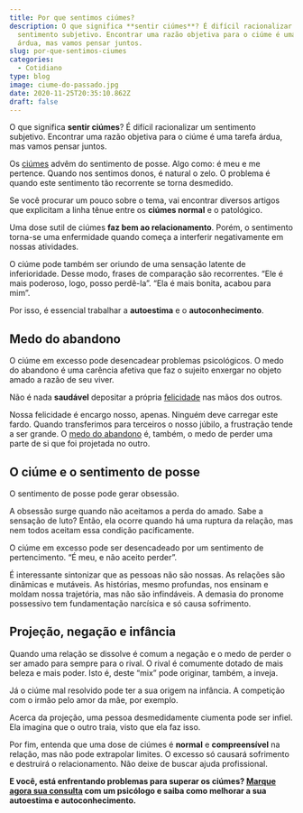 ```yaml
---
title: Por que sentimos ciúmes?
description: O que significa **sentir ciúmes**? É difícil racionalizar um
  sentimento subjetivo. Encontrar uma razão objetiva para o ciúme é uma tarefa
  árdua, mas vamos pensar juntos.
slug: por-que-sentimos-ciumes
categories:
  - Cotidiano
type: blog
image: ciume-do-passado.jpg
date: 2020-11-25T20:35:10.862Z
draft: false
---
```


O que significa **sentir ciúmes**? É difícil racionalizar um sentimento subjetivo. Encontrar uma razão objetiva para o ciúme é uma tarefa árdua, mas vamos pensar juntos.

Os [ciúmes](https://yuribusin.com.br/ciumes-sofrimento-de-muitos-e-amor-de-poucos/) advêm do sentimento de posse. Algo como: é meu e me pertence. Quando nos sentimos donos, é natural o zelo. O problema é quando este sentimento tão recorrente se torna desmedido.

Se você procurar um pouco sobre o tema, vai encontrar diversos artigos que explicitam a linha tênue entre os **ciúmes normal** e o patológico.

Uma dose sutil de ciúmes **faz bem ao relacionamento**. Porém, o sentimento torna-se uma enfermidade quando começa a interferir negativamente em nossas atividades.

O ciúme pode também ser oriundo de uma sensação latente de inferioridade. Desse modo, frases de comparação são recorrentes. “Ele é mais poderoso, logo, posso perdê-la”. “Ela é mais bonita, acabou para mim”.

Por isso, é essencial trabalhar a **autoestima** e o **autoconhecimento**.

## Medo do abandono

O ciúme em excesso pode desencadear problemas psicológicos. O medo do abandono é uma carência afetiva que faz o sujeito enxergar no objeto amado a razão de seu viver.

Não é nada **saudável** depositar a própria [felicidade](https://yuribusin.com.br/dinheiro-compra-felicidade/) nas mãos dos outros.

Nossa felicidade é encargo nosso, apenas. Ninguém deve carregar este fardo. Quando transferimos para terceiros o nosso júbilo, a frustração tende a ser grande. O [medo do abandono](https://yuribusin.com.br/medo-abandono/) é, também, o medo de perder uma parte de si que foi projetada no outro.

## O ciúme e o sentimento de posse

O sentimento de posse pode gerar obsessão.

A obsessão surge quando não aceitamos a perda do amado. Sabe a sensação de luto? Então, ela ocorre quando há uma ruptura da relação, mas nem todos aceitam essa condição pacificamente.

O ciúme em excesso pode ser desencadeado por um sentimento de pertencimento. “É meu, e não aceito perder”.

É interessante sintonizar que as pessoas não são nossas. As relações são dinâmicas e mutáveis. As histórias, mesmo profundas, nos ensinam e moldam nossa trajetória, mas não são infindáveis. A demasia do pronome possessivo tem fundamentação narcísica e só causa sofrimento.

## Projeção, negação e infância

Quando uma relação se dissolve é comum a negação e o medo de perder o ser amado para sempre para o rival. O rival é comumente dotado de mais beleza e mais poder. Isto é, deste “mix” pode originar, também, a inveja.

Já o ciúme mal resolvido pode ter a sua origem na infância. A competição com o irmão pelo amor da mãe, por exemplo.

Acerca da projeção, uma pessoa desmedidamente ciumenta pode ser infiel. Ela imagina que o outro traia, visto que ela faz isso.

Por fim, entenda que uma dose de ciúmes é **normal** e **compreensível** na relação, mas não pode extrapolar limites. O excesso só causará sofrimento e destruirá o relacionamento. Não deixe de buscar ajuda profissional.

**E você, está enfrentando problemas para superar os ciúmes? [Marque agora sua consulta](https://yuribusin.com.br/contato/) com um psicólogo e saiba como melhorar a sua autoestima e autoconhecimento.**
